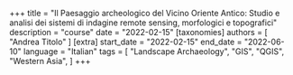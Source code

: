 +++
title = "Il Paesaggio archeologico del Vicino Oriente Antico: Studio e analisi dei sistemi di indagine remote sensing, morfologici e topografici"
description = "course"
date = "2022-02-15"
[taxonomies]
authors = [ "Andrea Titolo" ]
[extra]
start_date = "2022-02-15"
end_date = "2022-06-10"
language = "Italian"
tags = [
  "Landscape Archaeology",
  "GIS",
  "QGIS",
  "Western Asia",
]
+++
